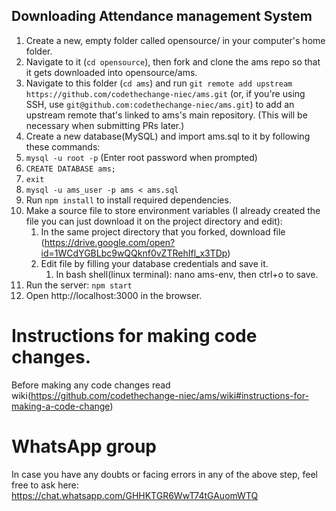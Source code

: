 ## Downloading Attendance management System

1. Create a new, empty folder called opensource/ in your computer's home folder.
2. Navigate to it (`cd opensource`), then fork and clone the ams repo so that it gets downloaded into opensource/ams.
3. Navigate to this folder (`cd ams`) and run `git remote add upstream https://github.com/codethechange-niec/ams.git` (or, if you're using SSH, use `git@github.com:codethechange-niec/ams.git`) to add an upstream remote that's linked to ams's main repository. (This will be necessary when submitting PRs later.)
4. Create a new database(MySQL) and import ams.sql to it by following these commands:
  1. `mysql -u root -p` (Enter root password when prompted)
  2. `CREATE DATABASE ams;`
  3. `exit`
  4. `mysql -u ams_user -p ams < ams.sql`
5. Run `npm install` to install required dependencies.
6. Make a source file to store environment variables (I already created the file you can just download it on the project directory and edit):
	1. In the same project directory that you forked, download file (https://drive.google.com/open?id=1WCdYGBLbc9wQQknf0vZTRehIfl_x3TDp)
	2. Edit file by filling your database credentials and save it.
		1. In bash shell(linux terminal): nano ams-env, then ctrl+o to save.
6. Run the server: `npm start`
7. Open http://localhost:3000 in the browser.

# Instructions for making code changes.

Before making any code changes read wiki(https://github.com/codethechange-niec/ams/wiki#instructions-for-making-a-code-change)

# WhatsApp group
In case you have any doubts or facing errors in any of the above step, feel free to ask here:
https://chat.whatsapp.com/GHHKTGR6WwT74tGAuomWTQ
